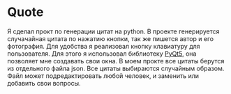 # Quote
Я сделал прокт по генерации цитат на python.
В проекте генерируется случачайная цитата по нажатию кнопки, так же пишется автор и его фотография.
Для удобства я реализовал кнопку клавиатуру для пользователя. 
Для этого я использовал библиотеку [PyQt5](https://pypi.org/project/PyQt5/), она позволяет мне создавать свои окна.
В моем прокте все цитаты берутся из отдельного файла json.
Все цитаты выбираются случайным образом.
Файл может подредактировать любой человек, и заменить или добавить свои вопросы.